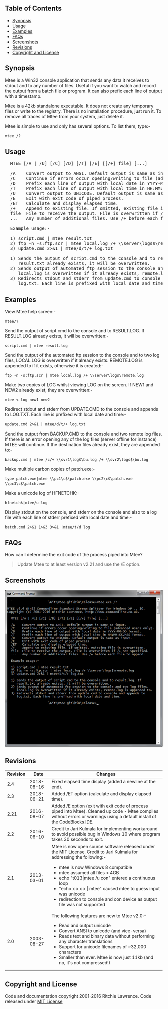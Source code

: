 ## Table of Contents

* [Synopsis](#synopsis)
* [Usage](#usage)
* [Examples](#examples)
* [FAQs](#faqs)
* [Screenshots](#screenshots)
* [Revisions](#revisions)
* [Copyright and License](#copyright-and-license)

## Synopsis<a name="synopsis"></a>

Mtee is a Win32 console application that sends any data it receives to stdout and to any number of files. Useful if you want to watch and record the output from a batch file or program. It can also prefix each line of output with a timestamp.

Mtee is a 42kb standalone executable. It does not create any temporary files or write to the registry. There is no installation procedure, just run it. To remove all traces of Mtee from your system, just delete it.

Mtee is simple to use and only has several options. To list them, type:-

```batch
mtee /?
```

## Usage<a name="usage"></a>

<pre>
  MTEE [/A | /U] [/C] [/D] [/T] [/E] [[/+] file] [...]

  /A    Convert output to ANSI. Default output is same as input.
  /C    Continue if errors occur opening/writing to file (advanced users only).
  /D    Prefix each line of output with local date in YYYY-MM-DD format.
  /T    Prefix each line of output with local time in HH:MM:SS.MSS format.
  /U    Convert output to UNICODE. Default output is same as input.
  /E    Exit with exit code of piped process.
  /ET   Calculate and display elapsed time.  
  /+    Append to existing file. If omitted, existing file is overwritten.
  file  File to receive the output. File is overwritten if /+ not specified.
  ...   Any number of additional files. Use /+ before each file to append.

  Example usage:-

  1) script.cmd | mtee result.txt
  2) ftp -n -s:ftp.scr | mtee local.log /+ \\server\logs$\remote.log
  3) update.cmd 2>&1 | mtee/d/t/+ log.txt

  1) Sends the output of script.cmd to the console and to result.log. If
     result.txt already exists, it will be overwritten.
  2) Sends output of automated ftp session to the console and two log files,
     local.log is overwritten if it already exists, remote.log is appended to.
  3) Redirects stdout and stderr from update.cmd to console and appends to
     log.txt. Each line is prefixed with local date and time.
</pre>

## Examples<a name="examples"></a>

View Mtee help screen:-

```batch
mtee/?
````

Send the output of script.cmd to the console and to RESULT.LOG. If RESULT.LOG already exists, it will be overwritten:-

```batch
script.cmd | mtee result.log
```

Send the output of the automated ftp session to the console and to two log files, LOCAL.LOG is overwritten if it already exists. REMOTE.LOG is appended to if it exists, otherwise it is created:-

```batch
ftp -n -s:ftp.scr | mtee local.log /+ \\server\logs\remote.log
```

Make two copies of LOG whilst viewing LOG on the screen. If NEW1 and NEW2 already exist, they are overwritten:-

```batch
mtee < log new1 new2
```

Redirect stdout and stderr from UPDATE.CMD to the console and appends to LOG.TXT. Each line is prefixed with local date and time:-

```batch
update.cmd 2>&1 | mtee/d/t/+ log.txt
```

Send the output from BACKUP.CMD to the console and two remote log files. If there is an error opening any of the log files (server offline for instance) MTEE will continue. If the destination files already exist, they are appended to:-

```batch
backup.cmd | mtee /c/+ \\svr1\log$\bu.log /+ \\svr2\logs$\bu.log
```

Make multiple carbon copies of patch.exe:-

```batch
type patch.exe|mtee \\pc1\c$\patch.exe \\pc2\c$\patch.exe \\pc3\c$\patch.exe
```

Make a unicode log of HFNETCHK:-

```batch
hfnetchk|mtee/u log
```

Display stdout on the console, and stderr on the console and also to a log file with each line of stderr prefixed with local date and time:-

```batch
batch.cmd 2>&1 1>&3 3>&1 |mtee/t/d log
```

## FAQs<a name="faqs"></a>

How can I determine the exit code of the process piped into Mtee?

> Update Mtee to at least version v2.21 and use the /E option.

## Screenshots<a name="screenshots"></a>

![Screenshot of Mtee](https://raw.githubusercontent.com/danielt3/mtee/master/mtee-screenshot1.png)

## Revisions<a name="revisions"></a>

Revision | Date | Changes
---|---|---
2.4 | 2018-08-16 | Fixed elapsed time display (added a newline at the end).
2.3 | 2018-06-21 | Added /ET option (calculate and display elapsed time).
2.21 | 2016-08-07 | Added /E option (exit with exit code of process piped into Mtee). Cleaned up code - Mtee compiles without errors or warnings using a default install of the [CodeBlocks IDE](http://www.codeblocks.org/).
2.2 | 2016-06-10 | Credit to Jari Kulmala for implementing workaround to avoid possible bug in Windows 10 where program takes 30 seconds to exit.
2.1 | 2013-03-01 | Mtee is now open source software released under the MIT License. Credit to Jari Kulmala for addressing the following:-<ul><li>mtee is now Windows 8 compatible</li><li>mtee assumed all files < 4GB</li><li>echo "t013\|mtee /u con" entered a continuous loop</li><li>"echo x x x x \| mtee" caused mtee to guess input was unicode</li><li>redirection to console and con device as output file was not supported</li></ul>
2.0 | 2003-08-27 | The following features are new to Mtee v2.0:-<ul><li>Read and output unicode</li><li>Convert ANSI to unicode (and vice-versa)</li><li>Reads text and binary data without performing any character translations</li><li>Support for unicode filenames of ~32,000 characters</li><li>Smaller than ever. Mtee is now just 11kb (and no, it's not compressed!)</li></ul>

## Copyright and License<a name="copyright-and-license"></a>

Code and documentation copyright 2001-2016 Ritchie Lawrence. Code released under [MIT License](https://github.com/ritchielawrence/mtee/blob/master/LICENSE.txt)
